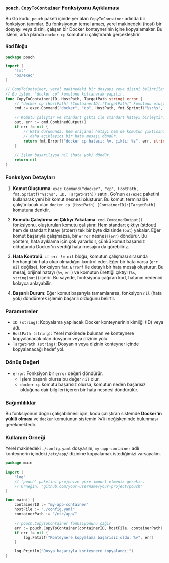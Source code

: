 ### `pouch.CopyToContainer` Fonksiyonu Açıklaması

Bu Go kodu, `pouch` paketi içinde yer alan `CopyToContainer` adında bir fonksiyon tanımlar. Bu fonksiyonun temel amacı, yerel makinedeki (host) bir dosyayı veya dizini, çalışan bir Docker konteynerinin içine kopyalamaktır. Bu işlemi, arka planda `docker cp` komutunu çalıştırarak gerçekleştirir.

#### Kod Bloğu

```go
package pouch

import (
	"fmt"
	"os/exec"
)

// CopyToContainer, yerel makinedeki bir dosyayı veya dizini belirtilen Docker konteynerine kopyalar.
// Bu işlem, "docker cp" komutunu kullanarak yapılır.
func CopyToContainer(ID, HostPath, TargetPath string) error {
	// "docker cp [HostPath] [ContainerID]:[TargetPath]" komutunu oluştur.
	cmd := exec.Command("docker", "cp", HostPath, fmt.Sprintf("%s:%s", ID, TargetPath))
	
	// Komutu çalıştır ve standart çıktı ile standart hatayı birleştir.
	out, err := cmd.CombinedOutput()
	if err != nil {
		// Hata durumunda, hem orijinal hatayı hem de komutun çıktısını içeren
		// daha açıklayıcı bir hata mesajı döndür.
		return fmt.Errorf("docker cp hatası: %v, çıktı: %s", err, string(out))
	}
	
	// İşlem başarılıysa nil (hata yok) döndür.
	return nil
}
```

### Fonksiyon Detayları

1.  **Komut Oluşturma**:
    `exec.Command("docker", "cp", HostPath, fmt.Sprintf("%s:%s", ID, TargetPath))` satırı, Go'nun `os/exec` paketini kullanarak yeni bir komut nesnesi oluşturur. Bu komut, terminalde çalıştırılacak olan `docker cp [HostPath] [ContainerID]:[TargetPath]` komutuna denktir.

2.  **Komutu Çalıştırma ve Çıktıyı Yakalama**:
    `cmd.CombinedOutput()` fonksiyonu, oluşturulan komutu çalıştırır. Hem standart çıktıyı (stdout) hem de standart hatayı (stderr) tek bir byte dizisinde (`out`) yakalar. Eğer komut başarıyla çalışmazsa, bir `error` nesnesi (`err`) döndürür. Bu yöntem, hata ayıklama için çok yararlıdır, çünkü komut başarısız olduğunda Docker'ın verdiği hata mesajını da görebiliriz.

3.  **Hata Kontrolü**:
    `if err != nil` bloğu, komutun çalışması sırasında herhangi bir hata olup olmadığını kontrol eder. Eğer bir hata varsa (`err` `nil` değilse), fonksiyon `fmt.Errorf` ile detaylı bir hata mesajı oluşturur. Bu mesaj, orijinal hatayı (`%v`, `err`) ve komutun ürettiği çıktıyı (`%s`, `string(out)`) içerir. Bu sayede, fonksiyonu çağıran kod, hatanın nedenini kolayca anlayabilir.

4.  **Başarılı Durum**:
    Eğer komut başarıyla tamamlanırsa, fonksiyon `nil` (hata yok) döndürerek işlemin başarılı olduğunu belirtir.

### Parametreler

*   `ID (string)`: Kopyalama yapılacak Docker konteynerinin kimliği (ID) veya adı.
*   `HostPath (string)`: Yerel makinede bulunan ve konteynere kopyalanacak olan dosyanın veya dizinin yolu.
*   `TargetPath (string)`: Dosyanın veya dizinin konteyner içinde kopyalanacağı hedef yol.

### Dönüş Değeri

*   `error`: Fonksiyon bir `error` değeri döndürür.
    *   İşlem başarılı olursa bu değer `nil` olur.
    *   `docker cp` komutu başarısız olursa, komutun neden başarısız olduğuna dair bilgileri içeren bir hata nesnesi döndürülür.

### Bağımlılıklar

Bu fonksiyonun doğru çalışabilmesi için, kodu çalıştıran sistemde **Docker'ın yüklü olması** ve `docker` komutunun sistemin `PATH` değişkeninde bulunması gerekmektedir.

### Kullanım Örneği

Yerel makinedeki `./config.yaml` dosyasını, `my-app-container` adlı konteynerin içindeki `/etc/app/` dizinine kopyalamak istediğimizi varsayalım.

```go
package main

import (
	"log"
	// 'pouch' paketini projenize göre import etmeniz gerekir.
	// Örneğin: "github.com/your-username/your-project/pouch"
)

func main() {
	containerID := "my-app-container"
	hostFile := "./config.yaml"
	containerPath := "/etc/app/"

	// pouch.CopyToContainer fonksiyonunu çağır
	err := pouch.CopyToContainer(containerID, hostFile, containerPath)
	if err != nil {
		log.Fatalf("Konteynere kopyalama başarısız oldu: %v", err)
	}

	log.Println("Dosya başarıyla konteynere kopyalandı!")
}
```